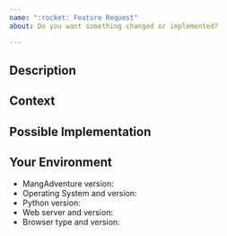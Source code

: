 ```yaml
---
name: ":rocket: Feature Request"
about: Do you want something changed or implemented?

---
```


## Description
<!-- Provide a detailed description of the -->
<!-- change or addition you are proposing. -->

## Context
<!-- Why is this change or addition important to you? -->
<!-- How would you use it, and how can it benefit other users? -->

## Possible Implementation
<!-- Not obligatory, but suggest an idea for implementing the feature. -->

## Your Environment
<!-- Include as many relevant details about your environment as possible. -->
* MangAdventure version:
* Operating System and version:
* Python version:
* Web server and version:
* Browser type and version:
